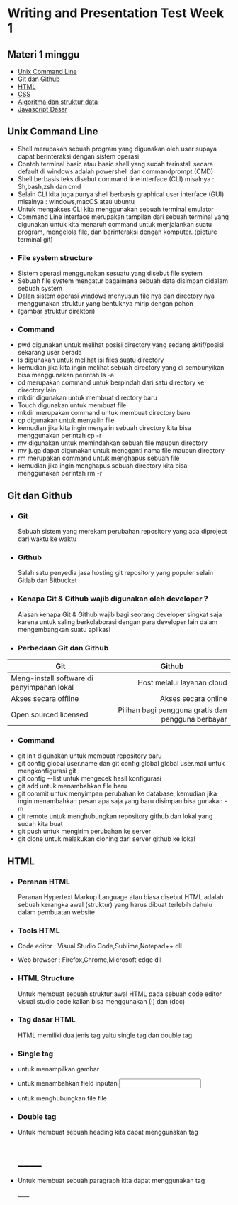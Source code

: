 # Writing and Presentation Test Week 1

## Materi 1 minggu 

- [Unix Command Line](#unix-command-line)
- [Git dan Github](#git-dan-github)
- [HTML](#html)
- [CSS](#css)
- [Algoritma dan struktur data](#algoritma-dan-struktur-data)
- [Javascript Dasar](#javascript-dasar)

## Unix Command Line 
- Shell merupakan sebuah program yang digunakan oleh user supaya dapat berinteraksi dengan sistem operasi
- Contoh terminal basic atau basic shell yang sudah terinstall secara default di windows adalah powershell dan commandprompt (CMD)
- Shell berbasis teks disebut command line interface (CLI) misalnya : Sh,bash,zsh dan cmd
- Selain CLI kita juga punya shell berbasis graphical user interface (GUI) misalnya : windows,macOS atau ubuntu
- Untuk mengakses CLI kita menggunakan sebuah terminal emulator
- Command Line interface merupakan tampilan dari sebuah terminal yang digunakan untuk kita menaruh command untuk menjalankan suatu program, mengelola file, dan berinteraksi dengan komputer.
 (picture terminal git)
- ### File system structure
- Sistem operasi menggunakan sesuatu yang disebut file system
- Sebuah file system mengatur bagaimana sebuah data disimpan didalam sebuah system
- Dalan sistem operasi windows menyusun file nya dan directory nya menggunakan struktur yang bentuknya mirip dengan pohon
- (gambar struktur direktori)
- ### Command
- pwd digunakan untuk melihat posisi directory yang sedang aktif/posisi sekarang user berada
- ls digunakan untuk melihat isi files suatu directory 
- kemudian jika kita ingin melihat sebuah directory yang di sembunyikan bisa menggunakan perintah ls -a 
- cd merupakan command untuk berpindah dari satu directory ke directory lain
- mkdir digunakan untuk membuat directory baru
- Touch digunakan untuk membuat file
- mkdir merupakan command untuk membuat directory baru  
- cp digunakan untuk menyalin file 
- kemudian jika kita ingin menyalin sebuah directory kita bisa menggunakan perintah cp -r
- mv digunakan untuk memindahkan sebuah file maupun directory 
- mv juga dapat digunakan untuk mengganti nama file maupun directory
- rm merupakan command untuk menghapus sebuah file 
- kemudian jika ingin menghapus sebuah directory kita bisa menggunakan perintah rm -r

## Git dan Github
- ### Git
     Sebuah sistem yang merekam perubahan repository yang ada diproject dari waktu ke waktu
- ### Github
    Salah satu penyedia jasa hosting git repository yang populer selain Gitlab dan Bitbucket 
- ### Kenapa Git & Github wajib digunakan oleh developer ?
     Alasan  kenapa Git & Github wajib bagi seorang developer singkat saja karena untuk saling berkolaborasi dengan para developer lain dalam mengembangkan suatu aplikasi

- ### Perbedaan Git dan Github
| <div align="center">Git       </div>               |<div align="center"> Github  </div>   |
| :------ |   ------:       |
| Meng-install software di penyimpanan lokal|Host melalui layanan cloud|
| Akses secara offline|Akses secara online|
| Open sourced licensed|Pilihan bagi pengguna gratis dan pengguna berbayar|

- ### Command
- git init digunakan untuk membuat repository baru
- git config global user.name dan git config global global user.mail untuk mengkonfigurasi git
- git config --list untuk mengecek hasil konfigurasi
- git add untuk menambahkan file baru
- git commit untuk menyimpan perubahan ke database, kemudian jika ingin menambahkan pesan apa saja yang baru disimpan bisa gunakan -m 
- git remote untuk menghubungkan repository github dan lokal yang sudah kita buat
- git push untuk mengirim perubahan ke server
- git clone untuk melakukan cloning dari server github ke lokal

## HTML

- ### Peranan HTML 
  Peranan Hypertext Markup Language atau biasa disebut HTML adalah sebuah kerangka awal (struktur) yang harus dibuat terlebih dahulu dalam pembuatan website

- ### Tools HTML
- Code editor : Visual Studio Code,Sublime,Notepad++ dll
- Web browser : Firefox,Chrome,Microsoft edge dll

- ### HTML Structure 
  Untuk membuat sebuah struktur awal HTML pada sebuah code editor visual studio code kalian bisa menggunakan (!) dan (doc)

- ### Tag dasar HTML
  HTML memiliki dua jenis tag yaitu single tag dan double tag

- ### Single tag
- untuk menampilkan gambar <img/>
- untuk menambahkan field inputan <input/>
- untuk menghubungkan file file <link/>

- ### Double tag
- Untuk membuat sebuah heading kita dapat menggunakan tag <h1> ____</h1>
- Untuk membuat sebuah paragraph kita dapat menggunakan tag <p>____</p>

